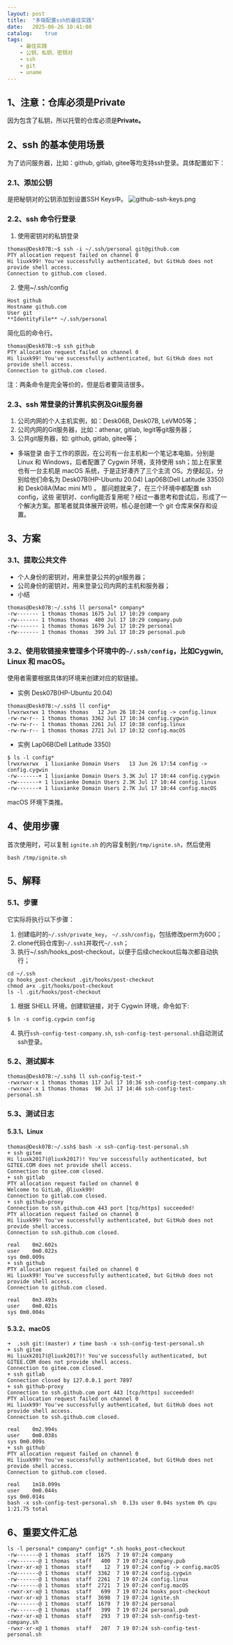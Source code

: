 ```yaml
---
layout: post
title:  "多端配置ssh的最佳实践"
date:   2025-06-26 10:41:00
catalog:    true
tags:
    - 最佳实践
    - 公钥、私钥、密钥对
    - ssh
    - git
    - uname
---
```

## 1、注意：仓库必须是Private
因为包含了私钥，所以托管的仓库必须是**Private。**

## 2、ssh 的基本使用场景
为了访问服务器，比如：github, gitlab, gitee等均支持ssh登录。具体配置如下：

### 2.1、添加公钥
是把秘钥对的公钥添加到设置SSH Keys中。
![github-ssh-keys.png](/images/github-ssh-keys.png)

### 2.2、ssh 命令行登录
1. 使用密钥对的私钥登录
```
thomas@Desk07B:~$ ssh -i ~/.ssh/personal git@github.com
PTY allocation request failed on channel 0
Hi liuxk99! You've successfully authenticated, but GitHub does not provide shell access.
Connection to github.com closed.
```
2. 使用~/.ssh/config
```
Host github
Hostname github.com
User git
**IdentityFile** ~/.ssh/personal
```
简化后的命令行。
```
thomas@Desk07B:~$ ssh github
PTY allocation request failed on channel 0
Hi liuxk99! You've successfully authenticated, but GitHub does not provide shell access.
Connection to github.com closed.
```
注：两条命令是完全等价的，但是后者要简洁很多。

### 2.3、ssh 常登录的计算机实例及Git服务器
1. 公司内网的个人主机实例，如：Desk06B, Desk07B, LeVM05等；
2. 公司内网的Git服务器，比如：athenar, gitlab, legit等git服务器；
3. 公共git服务器，如: github, gitlab, gitee等；
- 多端登录
由于工作的原因，在公司有一台主机和一个笔记本电脑，分别是 Linux 和 Windows，后者配置了 Cygwin 环境，支持使用 ssh；加上在家里也有一台主机是 macOS 系统，于是正好凑齐了三个主流 OS。方便起见，分别给他们命名为 Desk07B(HP-Ubuntu 20.04) Lap06B(Dell Latitude 3350) 和 Desk08A(Mac mini M1) 。
那问题就来了，在三个环境中都配置 ssh config，这些 密钥对、config能否复用呢？经过一番思考和尝试后，形成了一个解决方案。那笔者就具体展开说明，核心是创建一个 git 仓库来保存和设置。

## 3、方案
### 3.1、提取公共文件
+ 个人身份的密钥对，用来登录公共的git服务器；
+ 公司身份的密钥对，用来登录公司内网的主机和服务器；
+ 小结
```
thomas@Desk07B:~/.ssh$ ll personal* company*
-rw------- 1 thomas thomas 1675 Jul 17 10:29 company
-rw------- 1 thomas thomas  400 Jul 17 10:29 company.pub
-rw------- 1 thomas thomas 1679 Jul 17 10:29 personal
-rw------- 1 thomas thomas  399 Jul 17 10:29 personal.pub
```

### 3.2、使用软链接来管理多个环境中的`~/.ssh/config`，比如Cygwin, Linux 和 macOS。
使用者需要根据具体的环境来创建对应的软链接。
- 实例 Desk07B(HP-Ubuntu 20.04)
```
thomas@Desk07B:~/.ssh$ ll config*
lrwxrwxrwx 1 thomas thomas   12 Jun 26 18:24 config -> config.linux
-rw-rw-r-- 1 thomas thomas 3362 Jul 17 10:34 config.cygwin
-rw-rw-r-- 1 thomas thomas 2261 Jul 17 10:38 config.linux
-rw-rw-r-- 1 thomas thomas 2721 Jul 17 10:32 config.macOS
```
- 实例 Lap06B(Dell Latitude 3350)
```
$ ls -l config*
lrwxrwxrwx  1 liuxianke Domain Users   13 Jun 26 17:54 config -> config.cygwin
-rw-------+ 1 liuxianke Domain Users 3.3K Jul 17 10:44 config.cygwin
-rw-------+ 1 liuxianke Domain Users 2.3K Jul 17 10:44 config.linux
-rw-------+ 1 liuxianke Domain Users 2.7K Jul 17 10:44 config.macOS
```
macOS 环境下类推。

## 4、使用步骤
首次使用时，可以复制 `ignite.sh` 的内容复制到`/tmp/ignite.sh`，然后使用
```
bash /tmp/ignite.sh
```
## 5、解释
### 5.1、步骤
它实际将执行以下步骤：
1. 创建临时的`~/.ssh/private_key`， `~/.ssh/config`，包括修改perm为600；
2. clone代码仓库到`~/.ssh1`并取代`~/.ssh`；
3. 执行~/.ssh/hooks_post-checkout，以便于后续checkout后每次都自动执行；
```
cd ~/.ssh
cp hooks_post-checkout .git/hooks/post-checkout
chmod a+x .git/hooks/post-checkout
ls -l .git/hooks/post-checkout
```

1. 根据 SHELL 环境，创建软链接，对于 Cygwin 环境，命令如下:
```
$ ln -s config.cygwin config
```
4. 执行`ssh-config-test-company.sh`, `ssh-config-test-personal.sh`自动测试ssh登录。

### 5.2、测试脚本
```
thomas@Desk07B:~/.ssh$ ll ssh-config-test-*
-rwxrwxr-x 1 thomas thomas 117 Jul 17 10:36 ssh-config-test-company.sh
-rwxrwxr-x 1 thomas thomas  98 Jul 17 14:46 ssh-config-test-personal.sh
```

### 5.3、测试日志
#### 5.3.1、Linux
```
thomas@Desk07B:~/.ssh$ bash -x ssh-config-test-personal.sh 
+ ssh gitee
Hi liuxk2017(@liuxk2017)! You've successfully authenticated, but GITEE.COM does not provide shell access.
Connection to gitee.com closed.
+ ssh gitlab
PTY allocation request failed on channel 0
Welcome to GitLab, @liuxk99!
Connection to gitlab.com closed.
+ ssh github-proxy
Connection to ssh.github.com 443 port [tcp/https] succeeded!
PTY allocation request failed on channel 0
Hi liuxk99! You've successfully authenticated, but GitHub does not provide shell access.
Connection to ssh.github.com closed.

real	0m2.602s
user	0m0.022s
sys	0m0.009s
+ ssh github
PTY allocation request failed on channel 0
Hi liuxk99! You've successfully authenticated, but GitHub does not provide shell access.
Connection to github.com closed.

real	0m3.493s
user	0m0.021s
sys	0m0.004s
```

#### 5.3.2、macOS
```
➜  .ssh git:(master) ✗ time bash -x ssh-config-test-personal.sh
+ ssh gitee
Hi liuxk2017(@liuxk2017)! You've successfully authenticated, but GITEE.COM does not provide shell access.
Connection to gitee.com closed.
+ ssh gitlab
Connection closed by 127.0.0.1 port 7897
+ ssh github-proxy
Connection to ssh.github.com port 443 [tcp/https] succeeded!
PTY allocation request failed on channel 0
Hi liuxk99! You've successfully authenticated, but GitHub does not provide shell access.
Connection to ssh.github.com closed.

real	0m2.994s
user	0m0.038s
sys	0m0.009s
+ ssh github
PTY allocation request failed on channel 0
Hi liuxk99! You've successfully authenticated, but GitHub does not provide shell access.
Connection to github.com closed.

real	1m18.099s
user	0m0.044s
sys	0m0.014s
bash -x ssh-config-test-personal.sh  0.13s user 0.04s system 0% cpu 1:21.75 total
```
## 6、重要文件汇总
```
ls -l personal* company* config* *.sh hooks_post-checkout
-rw-------@ 1 thomas  staff  1675  7 19 07:24 company
-rw-------@ 1 thomas  staff   400  7 19 07:24 company.pub
lrwxr-xr-x@ 1 thomas  staff    12  7 19 07:24 config -> config.macOS
-rw-------@ 1 thomas  staff  3362  7 19 07:24 config.cygwin
-rw-------@ 1 thomas  staff  2261  7 19 07:24 config.linux
-rw-------@ 1 thomas  staff  2721  7 19 07:24 config.macOS
-rwxr-xr-x@ 1 thomas  staff   699  7 19 07:24 hooks_post-checkout
-rwxr-xr-x@ 1 thomas  staff  3698  7 19 07:24 ignite.sh
-rw-------@ 1 thomas  staff  1679  7 19 07:24 personal
-rw-------@ 1 thomas  staff   399  7 19 07:24 personal.pub
-rwxr-xr-x@ 1 thomas  staff   293  7 19 07:24 ssh-config-test-company.sh
-rwxr-xr-x@ 1 thomas  staff   207  7 19 07:24 ssh-config-test-personal.sh
```